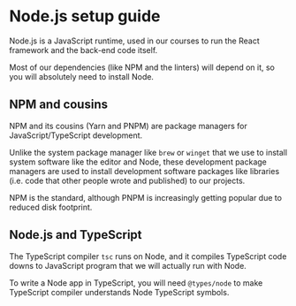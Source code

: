 # Node.js setup guide

Node.js is a JavaScript runtime, used in our courses
to run the React framework and the back-end code itself.

Most of our dependencies (like NPM and the linters) will
depend on it, so you will absolutely need to install Node.

## NPM and cousins

NPM and its cousins (Yarn and PNPM) are package managers
for JavaScript/TypeScript development.

Unlike the system package manager like `brew` or `winget`
that we use to install system software like the editor
and Node, these development package managers are used
to install development software packages like libraries
(i.e. code that other people wrote and published) to our
projects.

NPM is the standard, although PNPM is increasingly getting
popular due to reduced disk footprint.

## Node.js and TypeScript

The TypeScript compiler `tsc` runs on Node, and it compiles
TypeScript code downs to JavaScript program that we will
actually run with Node.

To write a Node app in TypeScript, you will need `@types/node`
to make TypeScript compiler understands Node TypeScript symbols.
